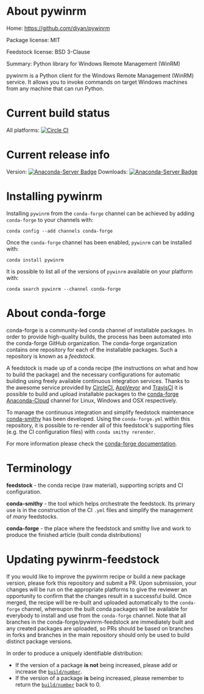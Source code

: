 About pywinrm
=============

Home: https://github.com/diyan/pywinrm

Package license: MIT

Feedstock license: BSD 3-Clause

Summary: Python library for Windows Remote Management (WinRM)

pywinrm is a Python client for the Windows Remote Management (WinRM) service.
It allows you to invoke commands on target Windows machines from any machine that can run Python.


Current build status
====================

All platforms: [![Circle CI](https://circleci.com/gh/conda-forge/pywinrm-feedstock.svg?style=shield)](https://circleci.com/gh/conda-forge/pywinrm-feedstock)

Current release info
====================
Version: [![Anaconda-Server Badge](https://anaconda.org/conda-forge/pywinrm/badges/version.svg)](https://anaconda.org/conda-forge/pywinrm)
Downloads: [![Anaconda-Server Badge](https://anaconda.org/conda-forge/pywinrm/badges/downloads.svg)](https://anaconda.org/conda-forge/pywinrm)

Installing pywinrm
==================

Installing `pywinrm` from the `conda-forge` channel can be achieved by adding `conda-forge` to your channels with:

```
conda config --add channels conda-forge
```

Once the `conda-forge` channel has been enabled, `pywinrm` can be installed with:

```
conda install pywinrm
```

It is possible to list all of the versions of `pywinrm` available on your platform with:

```
conda search pywinrm --channel conda-forge
```


About conda-forge
=================

conda-forge is a community-led conda channel of installable packages.
In order to provide high-quality builds, the process has been automated into the
conda-forge GitHub organization. The conda-forge organization contains one repository
for each of the installable packages. Such a repository is known as a *feedstock*.

A feedstock is made up of a conda recipe (the instructions on what and how to build
the package) and the necessary configurations for automatic building using freely
available continuous integration services. Thanks to the awesome service provided by
[CircleCI](https://circleci.com/), [AppVeyor](http://www.appveyor.com/)
and [TravisCI](https://travis-ci.org/) it is possible to build and upload installable
packages to the [conda-forge](https://anaconda.org/conda-forge)
[Anaconda-Cloud](http://docs.anaconda.org/) channel for Linux, Windows and OSX respectively.

To manage the continuous integration and simplify feedstock maintenance
[conda-smithy](http://github.com/conda-forge/conda-smithy) has been developed.
Using the ``conda-forge.yml`` within this repository, it is possible to re-render all of
this feedstock's supporting files (e.g. the CI configuration files) with ``conda smithy rerender``.

For more information please check the [conda-forge documentation](https://conda-forge.org/docs/).

Terminology
===========

**feedstock** - the conda recipe (raw material), supporting scripts and CI configuration.

**conda-smithy** - the tool which helps orchestrate the feedstock.
                   Its primary use is in the construction of the CI ``.yml`` files
                   and simplify the management of *many* feedstocks.

**conda-forge** - the place where the feedstock and smithy live and work to
                  produce the finished article (built conda distributions)


Updating pywinrm-feedstock
==========================

If you would like to improve the pywinrm recipe or build a new
package version, please fork this repository and submit a PR. Upon submission,
your changes will be run on the appropriate platforms to give the reviewer an
opportunity to confirm that the changes result in a successful build. Once
merged, the recipe will be re-built and uploaded automatically to the
`conda-forge` channel, whereupon the built conda packages will be available for
everybody to install and use from the `conda-forge` channel.
Note that all branches in the conda-forge/pywinrm-feedstock are
immediately built and any created packages are uploaded, so PRs should be based
on branches in forks and branches in the main repository should only be used to
build distinct package versions.

In order to produce a uniquely identifiable distribution:
 * If the version of a package **is not** being increased, please add or increase
   the [``build/number``](http://conda.pydata.org/docs/building/meta-yaml.html#build-number-and-string).
 * If the version of a package **is** being increased, please remember to return
   the [``build/number``](http://conda.pydata.org/docs/building/meta-yaml.html#build-number-and-string)
   back to 0.